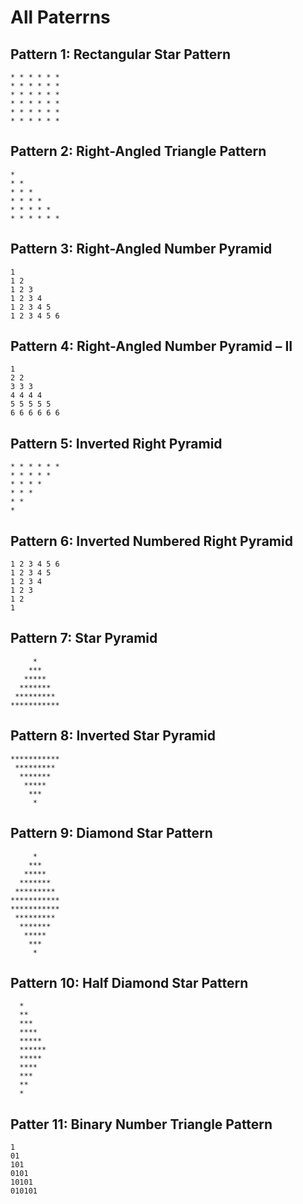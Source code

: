 # All Paterrns

## Pattern 1: Rectangular Star Pattern

```
* * * * * *
* * * * * *
* * * * * *
* * * * * *
* * * * * *
* * * * * *
```

## Pattern 2: Right-Angled Triangle Pattern

```
*
* *
* * *
* * * *
* * * * *
* * * * * *
```

## Pattern 3: Right-Angled Number Pyramid

```
1
1 2
1 2 3
1 2 3 4
1 2 3 4 5
1 2 3 4 5 6
```

## Pattern 4: Right-Angled Number Pyramid – II

```
1
2 2
3 3 3
4 4 4 4
5 5 5 5 5
6 6 6 6 6 6
```

## Pattern 5: Inverted Right Pyramid

```
* * * * * *
* * * * *
* * * *
* * *
* *
*
```

## Pattern 6: Inverted Numbered Right Pyramid

```
1 2 3 4 5 6
1 2 3 4 5
1 2 3 4
1 2 3
1 2
1
```

## Pattern 7: Star Pyramid

```
     *
    ***
   *****
  *******
 *********
***********
```

## Pattern 8: Inverted Star Pyramid

```
***********
 *********
  *******
   *****
    ***
     *
```

## Pattern 9: Diamond Star Pattern

```
     *
    ***
   *****
  *******
 *********
***********
***********
 *********
  *******
   *****
    ***
     *
```

## Pattern 10: Half Diamond Star Pattern

```
  *
  **
  ***
  ****
  *****
  ******
  *****
  ****
  ***
  **
  *
```

## Patter 11: Binary Number Triangle Pattern

```
1
01
101
0101
10101
010101
```

